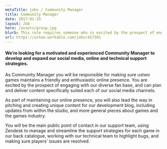 ```yaml
---
metaTitle: jobs / Community Manager
title: Community Manager
date: 2017-01-25
layout: Job
hero: /assets/group.jpg
blurb: This role requires someone who is excited by the prospect of engaging with our diverse fan base.
url: https://ustwo.workable.com/jobs/417361
---
```


<div class="content-box squashed">

#### We’re looking for a motivated and experienced Community Manager to develop and expand our social media, online and technical support strategies.

As Community Manager you will be responsible for making sure ustwo games maintains a friendly and enthusiastic online presence. You are excited by the prospect of engaging with our diverse fan base, and can plan and deliver content specifically suited each of our social media channels.

As part of maintaining our online presence, you will also lead the way in pitching and creating unique content for our development blog, including updates from within the studio, and more general pieces about games and the games industry.

You will be the main public point of contact in our support team, using Zendesk to manage and streamline the support strategies for each game in our back catalogue, working with our technical team to highlight bugs, and making sure players’ issues are resolved.

</div>
